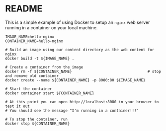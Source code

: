 # README

This is a simple example of using Docker to setup an `nginx` web server running in a container on your local machine.

```shell
IMAGE_NAME=hello-nginx
CONTAINER_NAME=hello-nginx

# Build an image using our content directory as the web content for nginx
docker build -t ${IMAGE_NAME} .

# Create a container from the image
docker rm -f ${CONTAINER_NAME}                                  # stop and remove old container
docker create --name ${CONTAINER_NAME} -p 8080:80 ${IMAGE_NAME}

# Start the container
docker container start ${CONTAINER_NAME}

# At this point you can open http://localhost:8080 in your browser to test it out
# You should see the message "I'm running in a container!!!"

# To stop the container, run
docker stop ${CONTAINER_NAME}
```
